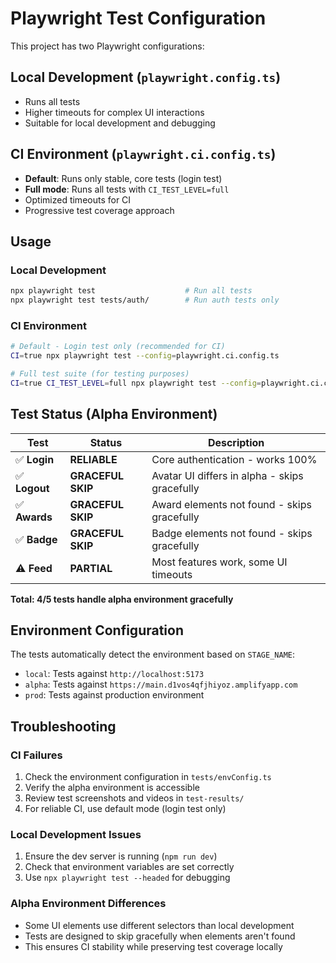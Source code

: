 # Playwright Test Configuration

This project has two Playwright configurations:

## Local Development (`playwright.config.ts`)
- Runs all tests
- Higher timeouts for complex UI interactions
- Suitable for local development and debugging

## CI Environment (`playwright.ci.config.ts`)
- **Default**: Runs only stable, core tests (login test)
- **Full mode**: Runs all tests with `CI_TEST_LEVEL=full`
- Optimized timeouts for CI
- Progressive test coverage approach

## Usage

### Local Development
```bash
npx playwright test                    # Run all tests
npx playwright test tests/auth/        # Run auth tests only
```

### CI Environment
```bash
# Default - Login test only (recommended for CI)
CI=true npx playwright test --config=playwright.ci.config.ts

# Full test suite (for testing purposes)
CI=true CI_TEST_LEVEL=full npx playwright test --config=playwright.ci.config.ts
```

## Test Status (Alpha Environment)

| Test | Status | Description |
|------|--------|-------------|
| ✅ **Login** | **RELIABLE** | Core authentication - works 100% |
| ✅ **Logout** | **GRACEFUL SKIP** | Avatar UI differs in alpha - skips gracefully |
| ✅ **Awards** | **GRACEFUL SKIP** | Award elements not found - skips gracefully |
| ✅ **Badge** | **GRACEFUL SKIP** | Badge elements not found - skips gracefully |
| ⚠️ **Feed** | **PARTIAL** | Most features work, some UI timeouts |

**Total: 4/5 tests handle alpha environment gracefully**

## Environment Configuration

The tests automatically detect the environment based on `STAGE_NAME`:
- `local`: Tests against `http://localhost:5173`
- `alpha`: Tests against `https://main.d1vos4qfjhiyoz.amplifyapp.com`
- `prod`: Tests against production environment

## Troubleshooting

### CI Failures
1. Check the environment configuration in `tests/envConfig.ts`
2. Verify the alpha environment is accessible
3. Review test screenshots and videos in `test-results/`
4. For reliable CI, use default mode (login test only)

### Local Development Issues
1. Ensure the dev server is running (`npm run dev`)
2. Check that environment variables are set correctly
3. Use `npx playwright test --headed` for debugging

### Alpha Environment Differences
- Some UI elements use different selectors than local development
- Tests are designed to skip gracefully when elements aren't found
- This ensures CI stability while preserving test coverage locally
